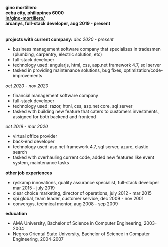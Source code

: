 **gino mortillero** <br>
**cebu city, philippines 6000** <br>
**[in/gino-mortillero/](https://www.linkedin.com/in/gino-mortillero/ "gino-mortillero")** <br>
**arcanys, full-stack developer, aug 2019 - present** <br>
<br>
<br>
**projects with current company:**
*dec 2020 - present*
- business management software company that specializes in tradesmen (plumbing, carpentry, electric solution, etc)
- full-stack developer
- technology used: angularjs, html, css, asp.net framework 4.7, sql server
- tasked in providing maintenance solutions, bug fixes, optimization/code-improvements

*oct 2020 - nov 2020*
- financial management software company
- full-stack developer
- technology used: razor, html, css, asp.net core, sql server
- tasked with building new feature that caters to customers investments, assigned for both backend and frontend

*oct 2019 - mar 2020*
- virtual office provider
- back-end developer
- technology used: asp.net framework 4.7, sql server, azure, elastic search
- tasked with overhauling current code, added new features like event system, maintenance tasks

**other job experiences**
- ryskamp innovations, quality assurance specialist, full-stack developer mar 2015 - july 2019
- clear choice marketing, director of operations, july 2012 - mar 2015
- spi global, team leader, customer service, dec 2009 - nov 2001
- convergys, technical mentor, aug 2008 - sep 2009

**education**
- AMA University, Bachelor of Science in Computer Engineering, 2003-2004
- Negros Oriental State University, Bachelor of Science in Computer Engineering, 2004-2007


